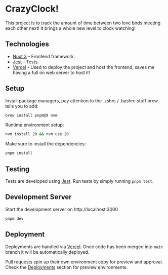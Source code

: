 # CrazyClock!
This project is to track the amount of time between two love birds meeting each other next! It brings a whole new level to clock watching!

## Technologies
- [Nuxt 3](https://nuxt.com/docs/getting-started/introduction) - Frontend framework.
- [Jest](https://jestjs.io/) - Tests.
- [Vercel](https://vercel.com/) - Used to deploy the project and host the frontend, saves me having a full on web server to host it!

## Setup
Install package managers, pay attention to the .zshrc / .bashrc stuff brew tells you to add:
```bash
brew install pnpm@9 nvm
```

Runtime environment setup:
```bash
nvm install 20 && nvm use 20
```

Make sure to install the dependencies:
```bash
pnpm install
```

## Testing
Tests are developed using [Jest](https://jestjs.io/). Run tests by simply running `pnpm test`.

## Development Server
Start the development server on http://localhost:3000

```bash
pnpm dev
```

## Deployment
Deployments are handled via [Vercel](https://vercel.com/). Once code has been merged into `main` branch it will be automatically deployed.

Pull requests spin up their own environment copy for preview and approval. Check the [Deployments](https://github.com/Maelstromeous/crazyclock/deployments) section for preview environments.
